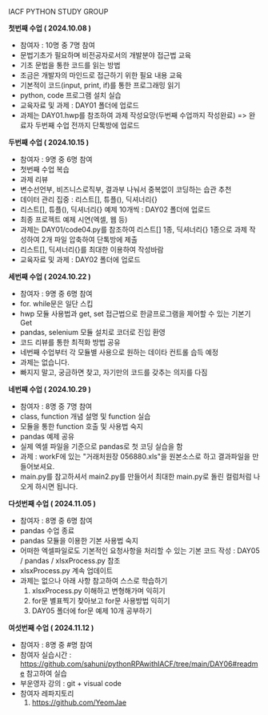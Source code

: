 IACF PYTHON STUDY GROUP

**첫번째 수업 ( 2024.10.08 )**
 - 참여자 : 10명 중 7명 참여
 - 문법기초가 필요하며 비전공자로서의 개발분야 접근법 교육
 - 기초 문법을 통한 코드를 읽는 방법
 - 조금은 개발자의 마인드로 접근하기 위한 필요 내용 교육
 - 기본적이 코드(input, print, if)를 통한 프로그래밍 읽기
 - python, code 프로그램 설치 실습
 - 교육자료 및 과제 : DAY01 폴더에 업로드
 - 과제는 DAY01.hwp를 참조하여 과제 작성요망(두번째 수업까지 작성완료) => 완료자 두번째 수업 전까지 단톡방에 업로드

**두번째 수업 ( 2024.10.15 )**
 - 참여자 : 9명 중 6명 참여
 - 첫번째 수업 복습
 - 과제 리뷰
 - 변수선언부, 비즈니스로직부, 결과부 나눠서 중복없이 코딩하는 습관 추천
 - 데이터 관리 집중 : 리스트[], 튜플(), 딕셔너리{}
 - 리스트[], 튜플(), 딕셔너리{} 예제 10개씩 : DAY02 폴더에 업로드
 - 최종 프로젝트 예제 시연(엑셀, 웹 등)
 - 과제는 DAY01/code04.py를 참조하여 리스트[] 1종, 딕셔너리{}  1종으로 과제 작성하여 2개 파일 압축하여 단톡방에 제출
 - 리스트[], 딕셔너리{}를 최대한 이용하여 작성바람
 - 교육자료 및 과제 : DAY02 폴더에 업로드

**세번째 수업 ( 2024.10.22 )**
 - 참여자 : 9명 중 6명 참여
 - for. while문은 일단 스킵
 - hwp 모듈 사용법과 get, set 접근법으로 한글프로그램을 제어할 수 있는 기본기 Get
 - pandas, selenium 모듈 설치로 코더로 진입 환영
 - 코드 리뷰를 통한 최적화 방법 공유
 - 네번째 수업부터 각 모듈별 사용으로 원하는 데이타 컨트롤 습득 예정
 - 과제는 없습니다.
 - 빠지지 말고, 궁금하면 찾고, 자기만의 코드를 갖추는 의지를 다짐

**네번째 수업 ( 2024.10.29 )**
 - 참여자 : 8명 중 7명 참여
 - class, function 개념 설명 및 function 실습
 - 모듈을 통한 function 호출 및 사용법 숙지 
 - pandas 예제 공유
 - 실제 엑셀 파일을 기준으로 pandas로 첫 코딩 실습을 함
 - 과제 : workF에 있는 "거래처원장 056880.xls"을 원본소스로 하고 결과파일을 만들어보셔요.
 - main.py를 참고하셔서 main2.py를 만들어서 최대한 main.py로 돌린 컬럼처럼 나오게 하시면 됩니다.

**다섯번째 수업 ( 2024.11.05 )**
 - 참여자 : 8명 중 6명 참여
 - pandas 수업 종료
 - pandas 모듈을 이용한 기본 사용법 숙지
 - 어떠한 엑셀파일로도 기본적인 요청사항을 처리할 수 있는 기본 코드 작성 : DAY05 / pandas / xlsxProcess.py 참조
 - xlsxProcess.py 계속 업데이트
 - 과제는 없으나 아래 사항 참고하여 스스로 학습하기
   1. xlsxProcess.py 이해하고 변형해가며 익히기
   2. for문 별표찍기 찾아보고 for문 사용방법 익히기
   3. DAY05 폴더에 for문 예제 10개 공부하기

**여섯번째 수업 ( 2024.11.12 )**
 - 참여자 : 8명 중 #명 참여
 - 참여자 실습시간 : https://github.com/sahuni/pythonRPAwithIACF/tree/main/DAY06#readme 참고하여 실습
 - 부운영자 강의 : git + visual code
 - 참여자 레파지토리
   1. https://github.com/YeomJae
